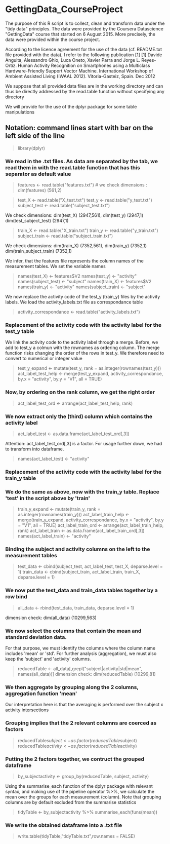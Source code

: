 # GettingData_CourseProject

The purpose of this R script is to collect, clean and transform data under the "tidy data" principles. The data were provided by the Coursera Datascience "GettingData" course that started on 6 August 2015. More precisely, the data were provided within the course project. 

According to the licence agreement for the use of the data (cf. README.txt file provided with the data), I refer to the following publication [1] 
[1] Davide Anguita, Alessandro Ghio, Luca Oneto, Xavier Parra and Jorge L. Reyes-Ortiz. 
Human Activity Recognition on Smartphones using a Multiclass Hardware-Friendly Support Vector Machine. International Workshop of Ambient Assisted Living (IWAAL 2012). Vitoria-Gasteiz, Spain. Dec 2012

We suppose that all provided data files are in the working directory and can thus be directly addressed by the read.table function without specifying any directory

We will provide for the use of the dplyr package for some table manipulations

## Notation: command lines start with bar on the left side of the line

>library(dplyr)

### We read in the .txt files. As data are separated by the tab, we read them in with the read.table function that has this separator as default value

> features <- read.table("features.txt") # we check dimensions : dim(features) (561,2)

> test_X <- read.table("X_test.txt")
> test_y <- read.table("y_test.txt")
> subject_test <- read.table("subject_test.txt")

We check dimensions: dim(test_X) (2947,561), dim(test_y) (2947,1)
dim(test_subject_test) (2947,1)

> train_X <- read.table("X_train.txt")
> train_y <- read.table("y_train.txt")
> subject_train <- read.table("subject_train.txt")

We check dimensions: dim(train_X) (7352,561), dim(train_y) (7352,1) dim(train_subject_train) (7352,1)

We infer, that the features file represents the column names of the measurement tables. We set the variable names 

> names(test_X) <- features$V2
> names(test_y) <- "activity"
> names(subject_test) <- "subject"
> names(train_X) <- features$V2
> names(train_y) <- "activity"
> names(subject_train) <- "subject"

We now replace the activity code of the test_y (train_y) files by the activity labels. We load the activity_labels.txt file as correspondance table

> activity_correspondance <- read.table("activity_labels.txt")

### Replacement of the activity code with the activity label for the test_y table

We link the activity code to the activity label through a merge. Before, we add to test_y a colmun with the rownames as ordering column. The merge function risks changing the order of the rows in test_y. We therefore need to convert to numerical or integer value

> test_y_expand <- mutate(test_y, rank = as.integer(rownames(test_y)))
> act_label_test_help <- merge(test_y_expand, activity_correspondance, by.x = "activity", by.y = "V1", all = TRUE)

### Now, by ordering on the rank column, we get the right order
> act_label_test_ord <- arrange(act_label_test_help, rank)

### We now extract only the (third) column which contains the activity label
> act_label_test <- as.data.frame(act_label_test_ord[,3]) 

Attention: act_label_test_ord[,3] is a factor. For usage further down, we had to transform into dataframe.

> names(act_label_test) <- "activity"

### Replacement of the activity code with the activity label for the train_y table

### We do the same as above, now with the train_y table. Replace 'test' in the script above by 'train'
> train_y_expand <- mutate(train_y, rank = as.integer(rownames(train_y)))
> act_label_train_help <- merge(train_y_expand, activity_correspondance, by.x = "activity", by.y = "V1", all = TRUE)
> act_label_train_ord <- arrange(act_label_train_help, rank)
> act_label_train <- as.data.frame(act_label_train_ord[,3])
> names(act_label_train) <- "activity"

### Binding the subject and activity columns on the left to the measurement tables

> test_data <- cbind(subject_test, act_label_test, test_X, deparse.level = 1)
> train_data <- cbind(subject_train, act_label_train, train_X, deparse.level = 1)

### We now put the test_data and train_data tables together by a row bind
> all_data <- rbind(test_data, train_data, deparse.level = 1)

dimension check: dim(all_data) (10299,563)

### We now select the columns that contain the mean and standard deviation data.
For that purpose, we must identify the columns where the column name includes 'mean' or 'std'. For further analysis (aggregation), we must also keep the 'subject' and 'activity' columns.

> reducedTable <- all_data[,grepl("subject|activity|std|mean", names(all_data))]
dimension check: dim(reducedTable) (10299,81)

### We then aggregate by grouping along the 2 columns, aggregation function 'mean'
Our interpretation here is that the averaging is performed over the subject x activity intersections

### Grouping implies that the 2 relevant columns are coerced as factors
> reducedTable$subject <- as.factor(reducedTable$subject)
> reducedTable$activity <- as.factor(reducedTable$activity)

### Putting the 2 factors together, we contruct the grouped dataframe
> by_subjectactivity <- group_by(reducedTable, subject, activity)

Using the summarise_each function of the dplyr package with relevant syntax, and making use of the pipeline operator %>%, we calculate the mean over the groups for each measurement (column). Note that grouping columns are by default excluded from the summarise statistics 

> tidyTable <- by_subjectactivity %>% summarise_each(funs(mean))

### We write the obtained dataframe into a .txt file
> write.table(tidyTable,"tidyTable.txt",row.names = FALSE)
